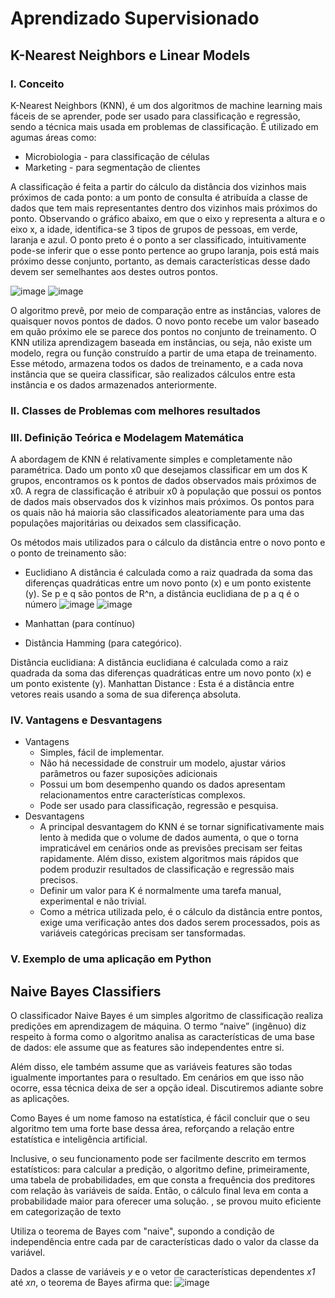 # Aprendizado Supervisionado

## K-Nearest Neighbors e Linear Models

### I. Conceito

   K-Nearest Neighbors (KNN), é um dos algoritmos de machine learning mais fáceis de se aprender, pode ser usado para classificação e regressão, sendo a técnica mais usada em problemas de classificação. É utilizado em agumas áreas como:
  * Microbiologia - para classificação de células
  * Marketing - para segmentação de clientes
  
  A classificação é feita a partir do cálculo da distância dos vizinhos mais próximos de cada ponto: a um ponto de consulta é atribuída a classe de dados que tem mais representantes dentro dos vizinhos mais próximos do ponto.
  Observando o gráfico abaixo, em que o eixo y representa a altura e o eixo x, a idade, identifica-se 3 tipos de grupos de pessoas, em verde, laranja e azul. O ponto preto é o ponto a ser classificado, intuitivamente pode-se inferir que o esse ponto pertence ao grupo laranja, pois está mais próximo desse conjunto, portanto, as demais características desse dado devem ser semelhantes aos destes outros pontos.
  
![image](https://user-images.githubusercontent.com/77736052/155669688-fee42120-6475-4ae5-925c-a25759c2e0cc.png)
![image](https://user-images.githubusercontent.com/77736052/155669627-9e8ea38d-9758-4bfd-ba3d-7cf452434b33.png)

   O algoritmo prevê, por meio de comparação entre as instâncias, valores de quaisquer novos pontos de dados. O novo ponto recebe um valor baseado em quão próximo ele se parece dos pontos no conjunto de treinamento. 
   O KNN utiliza aprendizagem baseada em instâncias, ou seja, não existe um modelo, regra ou função construído a partir de uma etapa de treinamento. Esse método, armazena todos os dados de treinamento, e a cada nova instância que se queira classificar, são realizados cálculos entre esta instância e os dados armazenados anteriormente.

### II. Classes de Problemas com melhores resultados


### III. Definição Teórica e Modelagem Matemática
   A abordagem de KNN é relativamente simples e completamente não paramétrica. Dado um ponto x0 que desejamos classificar em um dos K grupos, encontramos os k pontos de dados observados mais próximos de x0. A regra de classificação é atribuir x0 à população que possui os pontos de dados mais observados dos k vizinhos mais próximos. Os pontos para os quais não há maioria são classificados aleatoriamente para uma das populações majoritárias ou deixados sem classificação.
   
Os métodos mais utilizados para o cálculo da distância entre o novo ponto e o ponto de treinamento são:
   -  Euclidiano
      A distância é calculada como a raiz quadrada da soma das diferenças quadráticas entre um novo ponto (x) e um ponto existente (y).
      Se p e q são pontos de R^n, a distância euclidiana de p a q é o número
      ![image](https://user-images.githubusercontent.com/77736052/155674750-193b977a-295b-4ee9-84e3-1e7fab85624a.png)
      ![image](https://user-images.githubusercontent.com/77736052/155674916-ab91910b-a3fd-4bf5-bf0d-c4718bd7a7b6.png)


   - Manhattan (para contínuo) 
   - Distância Hamming (para categórico).

Distância euclidiana: A distância euclidiana é calculada como a raiz quadrada da soma das diferenças quadráticas entre um novo ponto (x) e um ponto existente (y).
Manhattan Distance : Esta é a distância entre vetores reais usando a soma de sua diferença absoluta.

### IV. Vantagens e Desvantagens
   * Vantagens
      - Simples, fácil de implementar.
      - Não há necessidade de construir um modelo, ajustar vários parâmetros ou fazer suposições adicionais
      - Possui um bom desempenho quando os dados apresentam relacionamentos entre características complexos.
      - Pode ser usado para classificação, regressão e pesquisa.
   * Desvantagens
      - A principal desvantagem do KNN é se tornar significativamente mais lento à medida que o volume de dados aumenta, o que o torna impraticável em cenários onde as previsões precisam ser feitas rapidamente. Além disso, existem algoritmos mais rápidos que podem produzir resultados de classificação e regressão mais precisos.
      - Definir um valor para K é normalmente uma tarefa manual, experimental e não trivial.
      - Como a métrica utilizada pelo, é o cálculo da distância entre pontos, exige uma verificação antes dos dados serem processados, pois as variáveis categóricas precisam ser tansformadas.

### V. Exemplo de uma aplicação em Python


## Naive Bayes Classifiers

O classificador Naive Bayes é um simples algoritmo de classificação realiza predições em aprendizagem de máquina. O termo “naive” (ingênuo) diz respeito à forma como o algoritmo analisa as características de uma base de dados: ele assume que as features são independentes entre si. 

Além disso, ele também assume que as variáveis features são todas igualmente importantes para o resultado. Em cenários em que isso não ocorre, essa técnica deixa de ser a opção ideal. Discutiremos adiante sobre as aplicações.

Como Bayes é um nome famoso na estatística, é fácil concluir que o seu algoritmo tem uma forte base dessa área, reforçando a relação entre estatística e inteligência artificial.

Inclusive, o seu funcionamento pode ser facilmente descrito em termos estatísticos: para calcular a predição, o algoritmo define, primeiramente, uma tabela de probabilidades, em que consta a frequência dos preditores com relação às variáveis de saída. Então, o cálculo final leva em conta a probabilidade maior para oferecer uma solução.
, se provou muito eficiente em categorização de texto

Utiliza o teorema de Bayes com "naive", supondo a condição de independência entre cada par de características dado o valor da classe da variável.

Dados a classe de variáveis *y* e o vetor de características dependentes *x1* até *xn*, o teorema de Bayes afirma que:
![image](https://user-images.githubusercontent.com/77736052/155605749-3f3fc0c8-3b4d-4d88-9a6d-1a9307dd99f8.png)
